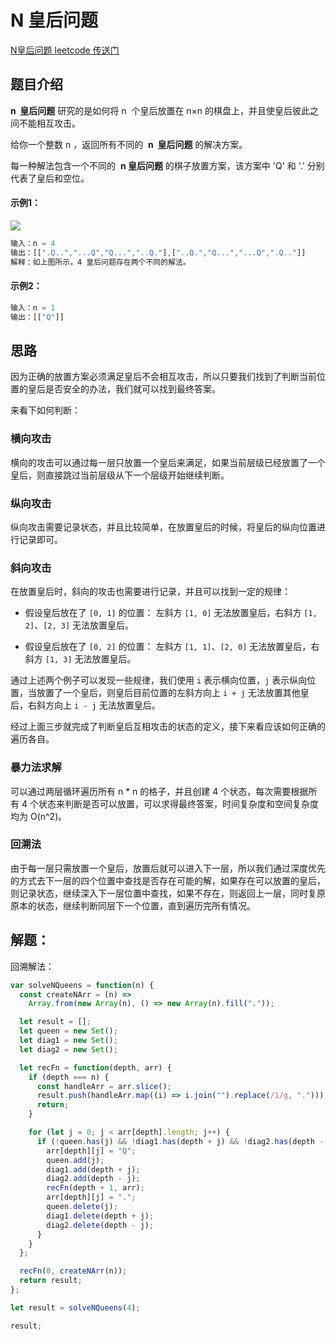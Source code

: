 # N 皇后问题

[N皇后问题 leetcode 传送门](https://leetcode-cn.com/problems/n-queens/)

## 题目介绍

**n  皇后问题** 研究的是如何将 n  个皇后放置在 n×n 的棋盘上，并且使皇后彼此之间不能相互攻击。

给你一个整数 n ，返回所有不同的  **n  皇后问题** 的解决方案。

每一种解法包含一个不同的  **n 皇后问题** 的棋子放置方案，该方案中 'Q' 和 '.' 分别代表了皇后和空位。

#### 示例1：
![](/images/算法/queens.jpg)
```js
输入：n = 4
输出：[[".Q..","...Q","Q...","..Q."],["..Q.","Q...","...Q",".Q.."]]
解释：如上图所示，4 皇后问题存在两个不同的解法。
```

#### 示例2：
```js
输入：n = 1
输出：[["Q"]]
```

## 思路
因为正确的放置方案必须满足皇后不会相互攻击，所以只要我们找到了判断当前位置的皇后是否安全的办法，我们就可以找到最终答案。

来看下如何判断：

### 横向攻击
横向的攻击可以通过每一层只放置一个皇后来满足，如果当前层级已经放置了一个皇后，则直接跳过当前层级从下一个层级开始继续判断。

### 纵向攻击
纵向攻击需要记录状态，并且比较简单，在放置皇后的时候，将皇后的纵向位置进行记录即可。

### 斜向攻击
在放置皇后时，斜向的攻击也需要进行记录，并且可以找到一定的规律：

+ 假设皇后放在了 `[0, 1]` 的位置：
左斜方 `[1, 0]` 无法放置皇后，右斜方 `[1, 2]`、`[2, 3]` 无法放置皇后。

+ 假设皇后放在了 `[0, 2]` 的位置：
左斜方 `[1, 1]`、`[2, 0]` 无法放置皇后，右斜方 `[1, 3]` 无法放置皇后。

通过上述两个例子可以发现一些规律，我们使用 `i` 表示横向位置，`j` 表示纵向位置，当放置了一个皇后，则皇后目前位置的左斜方向上 `i + j` 无法放置其他皇后，右斜方向上 `i - j` 无法放置皇后。

经过上面三步就完成了判断皇后互相攻击的状态的定义，接下来看应该如何正确的遍历各自。

### 暴力法求解
可以通过两层循环遍历所有 n * n 的格子，并且创建 4 个状态，每次需要根据所有 4 个状态来判断是否可以放置，可以求得最终答案，时间复杂度和空间复杂度均为 O(n^2)。

### 回溯法
由于每一层只需放置一个皇后，放置后就可以进入下一层，所以我们通过深度优先的方式去下一层的四个位置中查找是否存在可能的解，如果存在可以放置的皇后，则记录状态，继续深入下一层位置中查找，如果不存在，则返回上一层，同时复原原本的状态，继续判断同层下一个位置，直到遍历完所有情况。

## 解题：

回溯解法：

```js
var solveNQueens = function(n) {
  const createNArr = (n) =>
    Array.from(new Array(n), () => new Array(n).fill("."));

  let result = [];
  let queen = new Set();
  let diag1 = new Set();
  let diag2 = new Set();

  let recFn = function(depth, arr) {
    if (depth === n) {
      const handleArr = arr.slice();
      result.push(handleArr.map((i) => i.join("").replace(/1/g, ".")));
      return;
    }

    for (let j = 0; j < arr[depth].length; j++) {
      if (!queen.has(j) && !diag1.has(depth + j) && !diag2.has(depth - j)) {
        arr[depth][j] = "Q";
        queen.add(j);
        diag1.add(depth + j);
        diag2.add(depth - j);
        recFn(depth + 1, arr);
        arr[depth][j] = ".";
        queen.delete(j);
        diag1.delete(depth + j);
        diag2.delete(depth - j);
      }
    }
  };

  recFn(0, createNArr(n));
  return result;
};

let result = solveNQueens(4);

result;
```
